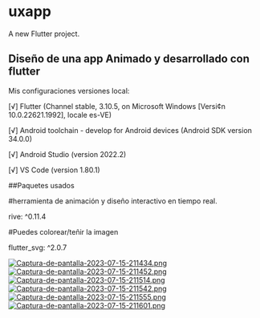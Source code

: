 # uxapp

A new Flutter project.

## Diseño de una app Animado y desarrollado con flutter 

Mis configuraciones versiones local:

[√] Flutter (Channel stable, 3.10.5, on Microsoft Windows [Versi¢n 10.0.22621.1992], locale es-VE)

[√] Android toolchain - develop for Android devices (Android SDK version 34.0.0)

[√] Android Studio (version 2022.2)

[√] VS Code (version 1.80.1)



  ##Paquetes usados
  
  #herramienta de animación y diseño interactivo en tiempo real.
  
  rive: ^0.11.4
  
  #Puedes colorear/teñir la imagen 
  
  flutter_svg: ^2.0.7

  [![Captura-de-pantalla-2023-07-15-211434.png](https://i.postimg.cc/gkKMqfzM/Captura-de-pantalla-2023-07-15-211434.png)](https://postimg.cc/rKKCqZtW)
  [![Captura-de-pantalla-2023-07-15-211452.png](https://i.postimg.cc/SxNgZDjm/Captura-de-pantalla-2023-07-15-211452.png)](https://postimg.cc/mtJ3k3Qn)
  [![Captura-de-pantalla-2023-07-15-211514.png](https://i.postimg.cc/HkZBFX7X/Captura-de-pantalla-2023-07-15-211514.png)](https://postimg.cc/18FGqgB3)
  [![Captura-de-pantalla-2023-07-15-211542.png](https://i.postimg.cc/q7WQvrw7/Captura-de-pantalla-2023-07-15-211542.png)](https://postimg.cc/gwq3gff9)
  [![Captura-de-pantalla-2023-07-15-211555.png](https://i.postimg.cc/YSvb701V/Captura-de-pantalla-2023-07-15-211555.png)](https://postimg.cc/B8Gxcq7c)
  [![Captura-de-pantalla-2023-07-15-211601.png](https://i.postimg.cc/MTR5cL3m/Captura-de-pantalla-2023-07-15-211601.png)](https://postimg.cc/VrfnpK8J)
